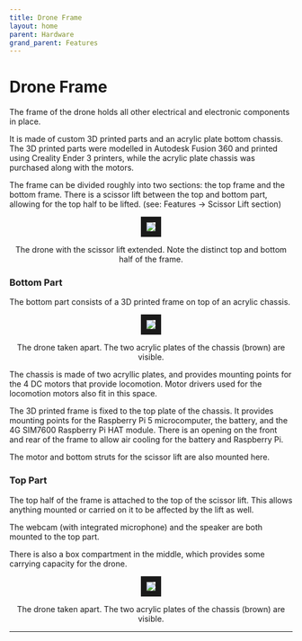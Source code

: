 ```yaml
---
title: Drone Frame
layout: home
parent: Hardware
grand_parent: Features
---
```

# Drone Frame

The frame of the drone holds all other electrical and electronic components in place.  

It is made of custom 3D printed parts and an acrylic plate bottom chassis. The 3D printed parts were modelled in Autodesk Fusion 360 and printed using Creality Ender 3 printers, while the acrylic plate chassis was purchased along with the motors.  
  
The frame can be divided roughly into two sections: the top frame and the bottom frame. There is a scissor lift between the top and bottom part, allowing for the top half to be lifted. (see: Features -> Scissor Lift section)  

<p align="center">
<img src="https://github.com/user-attachments/assets/7095eb7a-929e-4071-8367-a1ac738fec73" border="10"/>  
</p>
<p align="center">
The drone with the scissor lift extended. Note the distinct top and bottom half of the frame.
</p>

### Bottom Part

The bottom part consists of a 3D printed frame on top of an acrylic chassis.  
  
  
<p align="center">
<img src="https://github.com/user-attachments/assets/1118df5e-ab2b-4775-adac-2245ac376df0" border="10"/>  
</p>
<p align="center">
The drone taken apart. The two acrylic plates of the chassis (brown) are visible.
</p>

The chassis is made of two acryllic plates, and provides mounting points for the 4 DC motors that provide locomotion. Motor drivers used for the locomotion motors also fit in this space.
  
The 3D printed frame is fixed to the top plate of the chassis. It provides mounting points for the Raspberry Pi 5 microcomputer, the battery, and the 4G SIM7600 Raspberry Pi HAT module. There is an opening on the front and rear of the frame to allow air cooling for the battery and Raspberry Pi.

The motor and bottom struts for the scissor lift are also mounted here.

### Top Part

The top half of the frame is attached to the top of the scissor lift. This allows anything mounted or carried on it to be affected by the lift as well.  
  
The webcam (with integrated microphone) and the speaker are both mounted to the top part.  
  
There is also a box compartment in the middle, which provides some carrying capacity for the drone.  

<p align="center">
<img src="https://github.com/user-attachments/assets/a3f35ea1-09ab-449f-8108-c26782c36bab" border="10"/>  
</p>
<p align="center">
The drone taken apart. The two acrylic plates of the chassis (brown) are visible.
</p>


----

[Just the Docs]: https://just-the-docs.github.io/just-the-docs/
[GitHub Pages]: https://docs.github.com/en/pages
[README]: https://github.com/just-the-docs/just-the-docs-template/blob/main/README.md
[Jekyll]: https://jekyllrb.com
[GitHub Pages / Actions workflow]: https://github.blog/changelog/2022-07-27-github-pages-custom-github-actions-workflows-beta/
[use this template]: https://github.com/just-the-docs/just-the-docs-template/generate
